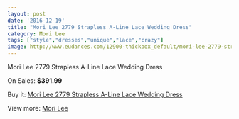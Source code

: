 ```yaml
---
layout: post
date: '2016-12-19'
title: "Mori Lee 2779 Strapless A-Line Lace Wedding Dress"
category: Mori Lee
tags: ["style","dresses","unique","lace","crazy"]
image: http://www.eudances.com/12900-thickbox_default/mori-lee-2779-strapless-a-line-lace-wedding-dress.jpg
---
```

Mori Lee 2779 Strapless A-Line Lace Wedding Dress

On Sales: **$391.99**
<a href="https://www.eudances.com/en/mori-lee/3935-mori-lee-2779-strapless-a-line-lace-wedding-dress.html"><amp-img layout="responsive" width="600" height="600" src="//www.eudances.com/12900-thickbox_default/mori-lee-2779-strapless-a-line-lace-wedding-dress.jpg" alt="Mori Lee 2779 Strapless A-Line Lace Wedding Dress 0" /></a>
<a href="https://www.eudances.com/en/mori-lee/3935-mori-lee-2779-strapless-a-line-lace-wedding-dress.html"><amp-img layout="responsive" width="600" height="600" src="//www.eudances.com/12901-thickbox_default/mori-lee-2779-strapless-a-line-lace-wedding-dress.jpg" alt="Mori Lee 2779 Strapless A-Line Lace Wedding Dress 1" /></a>
<a href="https://www.eudances.com/en/mori-lee/3935-mori-lee-2779-strapless-a-line-lace-wedding-dress.html"><amp-img layout="responsive" width="600" height="600" src="//www.eudances.com/12902-thickbox_default/mori-lee-2779-strapless-a-line-lace-wedding-dress.jpg" alt="Mori Lee 2779 Strapless A-Line Lace Wedding Dress 2" /></a>
<a href="https://www.eudances.com/en/mori-lee/3935-mori-lee-2779-strapless-a-line-lace-wedding-dress.html"><amp-img layout="responsive" width="600" height="600" src="//www.eudances.com/12903-thickbox_default/mori-lee-2779-strapless-a-line-lace-wedding-dress.jpg" alt="Mori Lee 2779 Strapless A-Line Lace Wedding Dress 3" /></a>
<a href="https://www.eudances.com/en/mori-lee/3935-mori-lee-2779-strapless-a-line-lace-wedding-dress.html"><amp-img layout="responsive" width="600" height="600" src="//www.eudances.com/12904-thickbox_default/mori-lee-2779-strapless-a-line-lace-wedding-dress.jpg" alt="Mori Lee 2779 Strapless A-Line Lace Wedding Dress 4" /></a>

Buy it: [Mori Lee 2779 Strapless A-Line Lace Wedding Dress](https://www.eudances.com/en/mori-lee/3935-mori-lee-2779-strapless-a-line-lace-wedding-dress.html "Mori Lee 2779 Strapless A-Line Lace Wedding Dress")

View more: [Mori Lee](https://www.eudances.com/en/9-mori-lee "Mori Lee")
